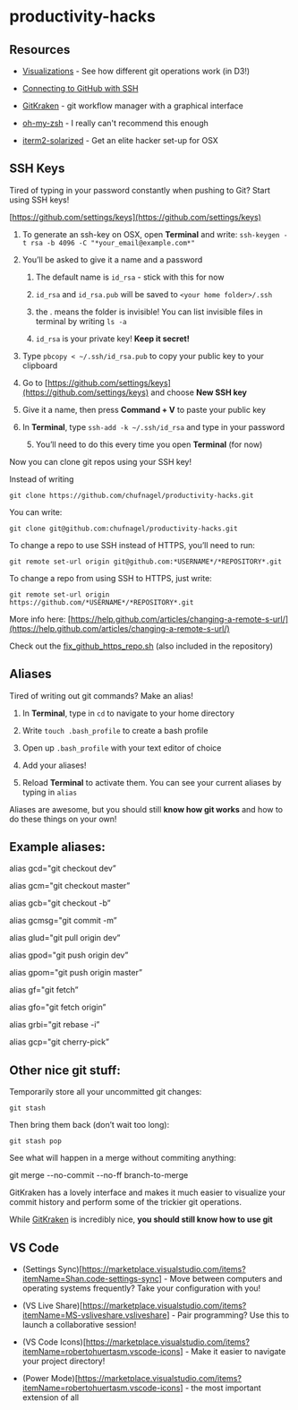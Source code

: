 # productivity-hacks

## Resources

* [Visualizations](https://onlywei.github.io/explain-git-with-d3 ) - See how different git operations work (in D3!)

* [Connecting to GitHub with SSH](https://help.github.com/articles/connecting-to-github-with-ssh/)

* [GitKraken](https://www.gitkraken.com) - git workflow manager with a graphical interface

* [oh-my-zsh](https://github.com/robbyrussell/oh-my-zsh) - I really can't recommend this enough

* [iterm2-solarized](https://gist.github.com/kevin-smets/8568070) - Get an elite hacker set-up for OSX


## SSH Keys

Tired of typing in your password constantly when pushing to Git? Start using SSH keys!

[https://github.com/settings/keys](https://github.com/settings/keys)

1. To generate an ssh-key on OSX, open **Terminal** and write: `ssh-keygen -t rsa -b 4096 -C "*your_email@example.com*"`

2. You’ll be asked to give it a name and a password

    1. The default name is `id_rsa` - stick with this for now

    2. `id_rsa` and `id_rsa.pub` will be saved to `<your home folder>/.ssh`

    3. the . means the folder is invisible! You can list invisible files in terminal by writing `ls -a`

    4. `id_rsa` is your private key! **Keep it secret!**

3. Type `pbcopy < ~/.ssh/id_rsa.pub` to copy your public key to your clipboard

4. Go to [https://github.com/settings/keys](https://github.com/settings/keys) and choose **New SSH key**

5. Give it a name, then press **Command + V** to paste your public key

6. In **Terminal**, type `ssh-add -k ~/.ssh/id_rsa` and type in your password

    5. You’ll need to do this every time you open **Terminal** (for now)

Now you can clone git repos using your SSH key!

Instead of writing

`git clone https://github.com/chufnagel/productivity-hacks.git`

You can write:

`git clone git@github.com:chufnagel/productivity-hacks.git`

To change a repo to use SSH instead of HTTPS, you’ll need to run:

`git remote set-url origin git@github.com:*USERNAME*/*REPOSITORY*.git`

To change a repo from using SSH to HTTPS, just write:

`git remote set-url origin https://github.com/*USERNAME*/*REPOSITORY*.git`

More info here: [https://help.github.com/articles/changing-a-remote-s-url/](https://help.github.com/articles/changing-a-remote-s-url/)

Check out the [fix_github_https_repo.sh](https://gist.github.com/michaelsilver/6aa07e35a31f1f6b2e55) (also included in the repository)

## Aliases

Tired of writing out git commands? Make an alias!

1. In **Terminal**, type in `cd` to navigate to your home directory

2. Write `touch .bash_profile` to create a bash profile

3. Open up `.bash_profile` with your text editor of choice

4. Add your aliases!

5. Reload **Terminal** to activate them. You can see your current aliases by typing in `alias`

Aliases are awesome, but you should still **know how git works** and how to do these things on your own!

 ## Example aliases:

alias gcd="git checkout dev”

alias gcm="git checkout master”

alias gcb="git checkout -b”

alias gcmsg="git commit -m”

alias glud="git pull origin dev”

alias gpod="git push origin dev”

alias gpom="git push origin master”

alias gf="git fetch”

alias gfo="git fetch origin”

alias grbi="git rebase -i”

alias gcp="git cherry-pick”

## Other nice git stuff:

Temporarily store all your uncommitted git changes:

`git stash`

Then bring them back (don’t wait too long):

`git stash pop`

See what will happen in a merge without commiting anything:

git merge --no-commit --no-ff branch-to-merge

GitKraken has a lovely interface and makes it much easier to visualize your commit history and perform some of the trickier git operations.

While [GitKraken](https://www.gitkraken.com) is incredibly nice, **you should still know how to use git**

## VS Code

* (Settings Sync)[https://marketplace.visualstudio.com/items?itemName=Shan.code-settings-sync] - Move between computers and operating systems frequently? Take your configuration with you!

* (VS Live Share)[https://marketplace.visualstudio.com/items?itemName=MS-vsliveshare.vsliveshare] - Pair programming? Use this to launch a collaborative session!

* (VS Code Icons)[https://marketplace.visualstudio.com/items?itemName=robertohuertasm.vscode-icons] - Make it easier to navigate your project directory!

* (Power Mode)[https://marketplace.visualstudio.com/items?itemName=robertohuertasm.vscode-icons] - the most important extension of all
